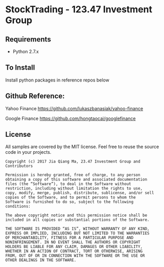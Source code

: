 # StockTrading - 123.47 Investment Group


## Requirements

* Python 2.7.x

## To Install
Install python packages in reference repos below



## Github Reference:
Yahoo Finance
https://github.com/lukaszbanasiak/yahoo-finance

Google Finance
https://github.com/hongtaocai/googlefinance


## License

All samples are covered by the MIT license. Feel free to reuse the source code in your projects.

```
Copyright (c) 2017 Jia Qiang Ma, 23.47 Investment Group and Contributors

Permission is hereby granted, free of charge, to any person
obtaining a copy of this software and associated documentation
files (the “Software”), to deal in the Software without
restriction, including without limitation the rights to use,
copy, modify, merge, publish, distribute, sublicense, and/or sell
copies of the Software, and to permit persons to whom the
Software is furnished to do so, subject to the following
conditions:

The above copyright notice and this permission notice shall be
included in all copies or substantial portions of the Software.

THE SOFTWARE IS PROVIDED “AS IS”, WITHOUT WARRANTY OF ANY KIND,
EXPRESS OR IMPLIED, INCLUDING BUT NOT LIMITED TO THE WARRANTIES
OF MERCHANTABILITY, FITNESS FOR A PARTICULAR PURPOSE AND
NONINFRINGEMENT. IN NO EVENT SHALL THE AUTHORS OR COPYRIGHT
HOLDERS BE LIABLE FOR ANY CLAIM, DAMAGES OR OTHER LIABILITY,
WHETHER IN AN ACTION OF CONTRACT, TORT OR OTHERWISE, ARISING
FROM, OUT OF OR IN CONNECTION WITH THE SOFTWARE OR THE USE OR
OTHER DEALINGS IN THE SOFTWARE. 
```
